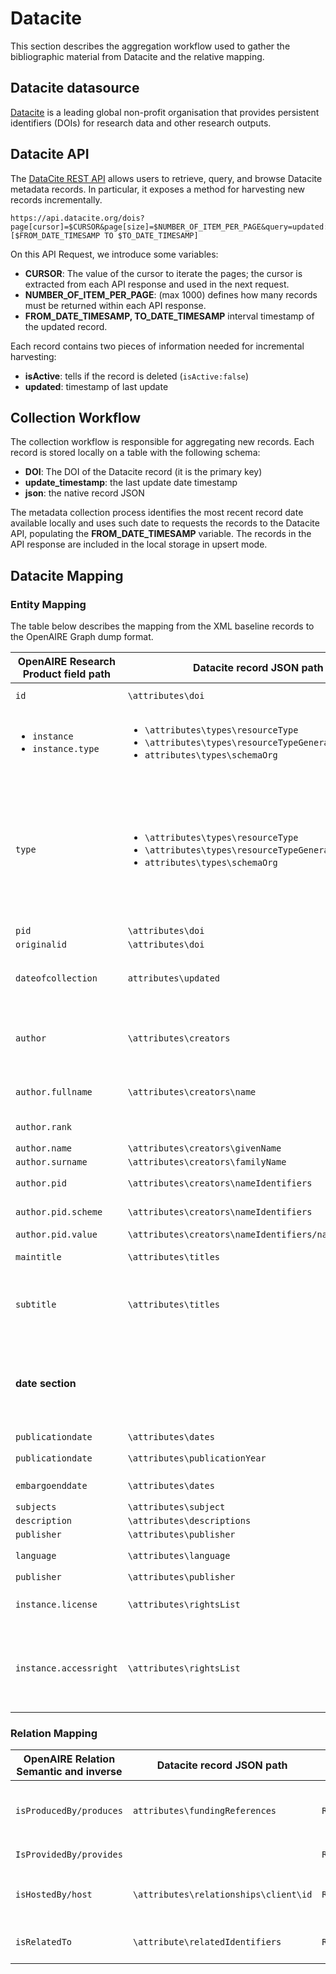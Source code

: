 # Datacite
This section describes the aggregation workflow used to gather the bibliographic material from Datacite and the relative mapping.

## Datacite datasource
[Datacite](https://datacite.org/index.html) is a leading global non-profit organisation that provides persistent identifiers (DOIs) for research data and other research outputs. 

## Datacite API
The [DataCite REST API](https://support.datacite.org/docs/api) allows users to retrieve, query, and browse Datacite metadata records. In particular, it exposes a method for harvesting new records incrementally.

```
https://api.datacite.org/dois?page[cursor]=$CURSOR&page[size]=$NUMBER_OF_ITEM_PER_PAGE&query=updated:[$FROM_DATE_TIMESAMP TO $TO_DATE_TIMESAMP]
```

On this API Request, we introduce some variables:
- **CURSOR**: The value of the cursor to iterate the pages; the cursor is extracted from each API response and used in the next request.
- **NUMBER_OF_ITEM_PER_PAGE**: (max 1000) defines how many records must be returned within each API response.
- **FROM_DATE_TIMESAMP, TO_DATE_TIMESAMP** interval timestamp of the updated record.

Each record contains two pieces of information needed for incremental harvesting:
- **isActive**: tells if the record is deleted (`isActive:false`)
- **updated**: timestamp of last update

## Collection Workflow

The collection workflow is responsible for aggregating new records. Each record is stored locally on a table with the following schema:
- **DOI**: The DOI of the Datacite record (it is the primary key)
- **update_timestamp**: the last update date timestamp
- **json**: the native record JSON

The metadata collection process identifies the most recent record date available locally and uses such date to requests the records to the Datacite API, populating the **FROM_DATE_TIMESAMP** variable. The records in the API response are included in the local storage in upsert mode.

## Datacite Mapping

### Entity Mapping

The table below describes the mapping from the XML baseline records to the OpenAIRE Graph dump format.

| OpenAIRE Research Product field path                             | Datacite record JSON path                                                                                                                       | # Notes                                                                                                                                                                                                                                              |
|--------------------------------------------------------|-------------------------------------------------------------------------------------------------------------------------------------------------|------------------------------------------------------------------------------------------------------------------------------------------------------------------------------------------------------------------------------------------------------|
| `id`                                                   | `\attributes\doi`                                                                                                                               | id in the form `doi_________::md5(doi)`                                                                                                                                                                                                              |
| <ul><li>`instance`</li>  <li>`instance.type`</li></ul> | <ul><li>`\attributes\types\resourceType`</li>  <li> `\attributes\types\resourceTypeGeneral` </li>  <li>`attributes\types\schemaOrg`</li></ul>   | Use the vocabulary **_dnet:publication_resource_**  to find a synonym to one of these terms and get the `instance.type`.                                                                                                                             |
| `type`                                                 | <ul><li>`\attributes\types\resourceType`</li>  <li> `\attributes\types\resourceTypeGeneral` </li>  <li>`attributes\types\schemaOrg`</li></ul>   | Using the **_dnet:result_typologies_** vocabulary, we look up the `instance.type` synonym to  generate one of the following main entities: <ul><li>`publication`</li>  <li>`dataset`</li> <li> `software`</li>  <li>`otherresearchproduct`</li></ul> | 
| `pid`                                                  | `\attributes\doi`                                                                                                                               | `scheme = doi`                                                                                                                                                                                                                                       |
| `originalid`                                           | `\attributes\doi`                                                                                                                               |                                                                                                                                                                                                                                                      |
| `dateofcollection`                                     | `attributes\updated`                                                                                                                            | the timestamp is defined in milliseconds we convert to "yyyy-MM-dd'T'HH:mm:ssZ" format                                                                                                                                                               |
| `author`                                               | `\attributes\creators`                                                                                                                          | Each creator field will be mapped in the author entity below the subfield. **If the record has no Creator it will be skipped**                                                                                                                       |
| `author.fullname`                                      | `\attributes\creators\name`                                                                                                                     | if name is not defined, we construct from given and family name                                                                                                                                                                                      |
| `author.rank`                                          |                                                                                                                                                 | Incremental index starting from 1                                                                                                                                                                                                                    |
| `author.name`                                          | `\attributes\creators\givenName`                                                                                                                |                                                                                                                                                                                                                                                      |
| `author.surname`                                       | `\attributes\creators\familyName`                                                                                                               |                                                                                                                                                                                                                                                      |
| `author.pid`                                           | `\attributes\creators\nameIdentifiers`                                                                                                          | this is a list of pids associated to the creator                                                                                                                                                                                                     |
| `author.pid.scheme`                                    | `\attributes\creators\nameIdentifiers`                                                                                                          | mapping with vocabulary  **dnet:pid_types**                                                                                                                                                                                                          |
| `author.pid.value`                                     | `\attributes\creators\nameIdentifiers/nameIdentifier`                                                                                           | the pid value                                                                                                                                                                                                                                        |
| `maintitle`                                            | `\attributes\titles`                                                                                                                            | Titles whose title type is null or title type is Main                                                                                                                                                                                                |
| `subtitle`                                             | `\attributes\titles`                                                                                                                            | Titles whose title type is Subtitle since the title type vocabulary in OpenAIRE  use the datacite title type vocabulary                                                                                                                              |
| **date section**                                       |                                                                                                                                                 | for each date in particular for DOI starting with _10.14457_ we Apply a fix thai date convert a date to ThaiBuddhistDate and reformat to local one see ticket [#6791](https://support.openaire.eu/issues/6791)                                       |
| `publicationdate`                                      | `\attributes\dates`                                                                                                                             | where `dateType` is **issued**                                                                                                                                                                                                                       |
| `publicationdate`                                      | `\attributes\publicationYear`                                                                                                                   | we create this date format `01-01-publicationYear`                                                                                                                                                                                                   |  
| `embargoenddate`                                       | `\attributes\dates`                                                                                                                             | where `dateType` is **available**                                                                                                                                                                                                                    |
| `subjects`                                             | `\attributes\subject`                                                                                                                           | `scheme=keywords`                                                                                                                                                                                                                                    |
| `description`                                          | `\attributes\descriptions`                                                                                                                      |                                                                                                                                                                                                                                                      |
| `publisher`                                            | `\attributes\publisher`                                                                                                                         |                                                                                                                                                                                                                                                      |
| `language`                                             | `\attributes\language`                                                                                                                          | cleaned by using vocabulary `dnet:languages`                                                                                                                                                                                                         |
| `publisher`                                            | `\attributes\publisher`                                                                                                                         |                                                                                                                                                                                                                                                      |
| `instance.license`                                     | `\attributes\rightsList`                                                                                                                        | if the rights value starts with http and matches a particular regex                                                                                                                                                                                  |
| `instance.accessright`                                 | `\attributes\rightsList`                                                                                                                        | <ul><li>if not present :`unknown`</li><li>if datasource is Figshare:`open`</li><li>If `embargo_date < today()`: OPEN</li></ul>                                                                                                                       |

### Relation Mapping

| OpenAIRE Relation Semantic and inverse | Datacite record JSON path             | Source/Target type  | #Notes                                                                                                     |
|----------------------------------------|---------------------------------------|---------------------|------------------------------------------------------------------------------------------------------------|
| `isProducedBy/produces`                | `attributes\fundingReferences`        | `ResearchProduct/Project`    | only when the fundingReferences matches the pattern `(info:eu-repo/grantagreement/ec/h2020/)(\d{6})(.*)`   |
| `IsProvidedBy/provides`                |                                       | `ResearchProduct/Datasource` | Datasource is always set to `Datacite`                                                                     |
| `isHostedBy/host`                      | `\attributes\relationships\client\id` | `ResearchProduct/Datasource` | we defined a curated map clientId/Datasource if we found a match we create an _hostedBy Relation_          |
| `isRelatedTo`                          | `\attribute\relatedIdentifiers`       | `ResearchProduct/ResearchProduct`     | we create relationships whenever the pid of the target is resolved on the Research Graph                   |


